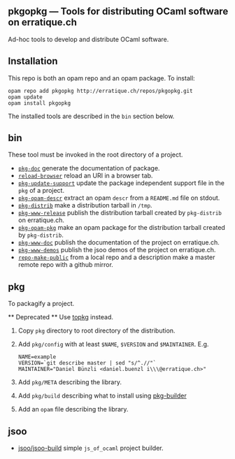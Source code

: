 pkgopkg — Tools for distributing OCaml software on erratique.ch
-------------------------------------------------------------------------------

Ad-hoc tools to develop and distribute OCaml software.

## Installation

This repo is both an opam repo and an opam package. To install:

    opam repo add pkgopkg http://erratique.ch/repos/pkgopkg.git
    opam update 
    opam install pkgopkg
    
The installed tools are described in the `bin` section below.

## bin

These tool must be invoked in the root directory of a project.


* [`pkg-doc`](bin/pkg-doc) generate the documentation of package. 
* [`reload-browser`](bin/reload-browser) reload an URI in a browser
  tab.
* [`pkg-update-support`](bin/pkg-update-support) update the package
  independent support file in the `pkg` of a project.
* [`pkg-opam-descr`](bin/pkg-opam-descr) extract an opam `descr`
  from a `README.md` file on stdout.
* [`pkg-distrib`](bin/pkg-distrib) make a distribution tarball in
  `/tmp`.
* [`pkg-www-release`](bin/pkg-www-release) publish the distribution
  tarball created by `pkg-distrib` on erratique.ch.
* [`pkg-opam-pkg`](bin/pkg-opam-pkg) make an opam package for the
  distribution tarball created by `pkg-distrib`.
* [`pkg-www-doc`](bin/pkg-www-demos) publish the documentation 
  of the project on erratique.ch.
* [`pkg-www-demos`](bin/pkg-www-demos) publish the jsoo demos of the
  project on erratique.ch.
* [`repo-make-public`](bin/repo-make-public) from a local repo and
  a description make a master remote repo with a github mirror.

## pkg

To packagify a project.

** Deprecated ** Use [topkg](http://github.com/dbuenzli/topkg) instead.

1. Copy `pkg` directory to root directory of the distribution. 
2. Add `pkg/config` with at least `$NAME`, `$VERSION` and `$MAINTAINER`. E.g.

   ```
   NAME=example
   VERSION=`git describe master | sed "s/^.//"`
   MAINTAINER="Daniel Bünzli <daniel.buenzl i\\\@erratique.ch>"
   ```
3. Add `pkg/META` describing the library.
4. Add `pkg/build` describing what to install using 
   [pkg-builder](pkg/pkg-builder)
5. Add an `opam` file describing the library.

## jsoo

* [jsoo/jsoo-build](jsoo/jsoo-build) simple `js_of_ocaml` project
  builder.
